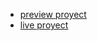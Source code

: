 -   [preview proyect](https://www.frontendmentor.io/challenges/room-homepage-BtdBY_ENq)
-   [live proyect](https://room-homepage-imadominguez.netlify.app/)
